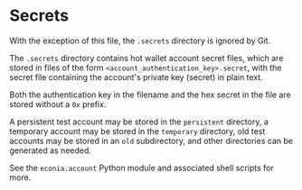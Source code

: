 # Secrets

With the exception of this file, the `.secrets` directory is ignored by Git.

The `.secrets` directory contains hot wallet account secret files, which are stored in files of the form `<account_authentication_key>.secret`, with the secret file containing the account's private key (secret) in plain text.

Both the authentication key in the filename and the hex secret in the file are stored without a `0x` prefix.

A persistent test account may be stored in the `persistent` directory, a temporary account may be stored in the `temporary` directory, old test accounts may be stored in an `old` subdirectory, and other directories can be generated as needed.

See the `econia.account` Python module and associated shell scripts for more.
